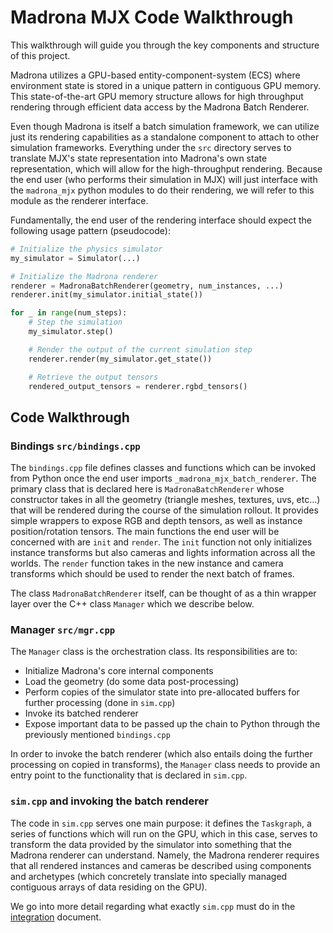 # Madrona MJX Code Walkthrough

This walkthrough will guide you through the key components and structure of this project.

Madrona utilizes a GPU-based entity-component-system (ECS) where environment state is stored in a unique pattern in contiguous GPU memory. This state-of-the-art GPU memory structure allows for high throughput rendering through efficient data access by the Madrona Batch Renderer.

Even though Madrona is itself a batch simulation framework, we can utilize just its rendering capabilities as a standalone component to attach to other simulation frameworks. Everything under the `src` directory serves to translate MJX's state representation into Madrona's own state representation, which will allow for the high-throughput rendering. Because the end user (who performs their simulation in MJX) will just interface with the `madrona_mjx` python modules to do their rendering, we will refer to this module as the renderer interface.

Fundamentally, the end user of the rendering interface should expect the following usage pattern (pseudocode):

```python
# Initialize the physics simulator
my_simulator = Simulator(...)

# Initialize the Madrona renderer
renderer = MadronaBatchRenderer(geometry, num_instances, ...)
renderer.init(my_simulator.initial_state())

for _ in range(num_steps):
    # Step the simulation
    my_simulator.step()

    # Render the output of the current simulation step
    renderer.render(my_simulator.get_state())

    # Retrieve the output tensors
    rendered_output_tensors = renderer.rgbd_tensors()
```

## Code Walkthrough

### Bindings `src/bindings.cpp`

The `bindings.cpp` file defines classes and functions which can be invoked from Python once the end user imports `_madrona_mjx_batch_renderer`. The primary class that is declared here is `MadronaBatchRenderer` whose constructor takes in all the geometry (triangle meshes, textures, uvs, etc...) that will be rendered during the course of the simulation rollout. It provides simple wrappers to expose RGB and depth tensors, as well as instance position/rotation tensors. The main functions the end user will be concerned with are `init` and `render`. The `init` function not only initializes instance transforms but also cameras and lights information across all the worlds. The `render` function takes in the new instance and camera transforms which should be used to render the next batch of frames.

The class `MadronaBatchRenderer` itself, can be thought of as a thin wrapper layer over the C++ class `Manager` which we describe below.

### Manager `src/mgr.cpp`

The `Manager` class is the orchestration class. Its responsibilities are to:

- Initialize Madrona's core internal components
- Load the geometry (do some data post-processing)
- Perform copies of the simulator state into pre-allocated buffers for further processing (done in `sim.cpp`)
- Invoke its batched renderer
- Expose important data to be passed up the chain to Python through the previously mentioned `bindings.cpp`

In order to invoke the batch renderer (which also entails doing the further processing on copied in transforms), the `Manager` class needs to provide an entry point to the functionality that is declared in `sim.cpp`.

### `sim.cpp` and invoking the batch renderer

The code in `sim.cpp` serves one main purpose: it defines the `Taskgraph`, a series of functions which will run on the GPU, which in this case, serves to transform the data provided by the simulator into something that the Madrona renderer can understand. Namely, the Madrona renderer requires that all rendered instances and cameras be described using components and archetypes (which concretely translate into specially managed contiguous arrays of data residing on the GPU).

We go into more detail regarding what exactly `sim.cpp` must do in the [integration](https://github.com/shacklettbp/madrona_mjx/blob/main/docs/INTEGRATION.md) document.